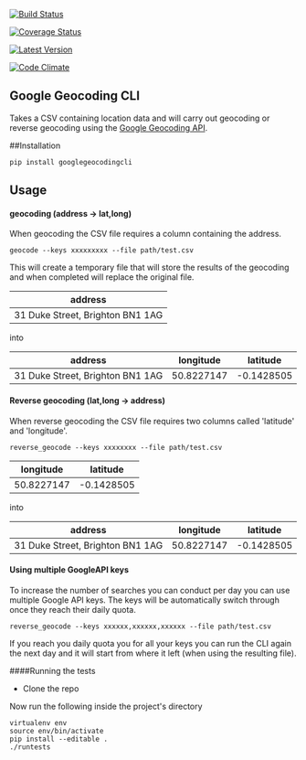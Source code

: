 [![Build Status](https://travis-ci.org/maximilianhurl/google-geocoding-cli.svg)](https://travis-ci.org/maximilianhurl/google-geocoding-cli)

[![Coverage Status](https://coveralls.io/repos/maximilianhurl/google-geocoding-cli/badge.svg?branch=master)](https://coveralls.io/r/maximilianhurl/google-geocoding-cli?branch=master)

[![Latest Version](https://pypip.in/version/googlegeocodingcli/badge.svg)](https://pypi.python.org/pypi/googlegeocodingcli/)

[![Code Climate](https://codeclimate.com/github/maximilianhurl/google-geocoding-cli/badges/gpa.svg)](https://codeclimate.com/github/maximilianhurl/google-geocoding-cli)


## Google Geocoding CLI

Takes a CSV containing location data and will carry out geocoding or reverse geocoding using the [Google Geocoding API](https://developers.google.com/maps/documentation/geocoding/).



##Installation

    pip install googlegeocodingcli


## Usage


#### geocoding (address -> lat,long)

When geocoding the CSV file requires a column containing the address.

    geocode --keys xxxxxxxxx --file path/test.csv
    
This will create a temporary file that will store the results of the geocoding and when completed will replace the original file.

| address                          |
|----------------------------------|
| 31 Duke Street, Brighton BN1 1AG |

into

| address                          | longitude  | latitude   |
|----------------------------------|------------|------------|
| 31 Duke Street, Brighton BN1 1AG | 50.8227147 | -0.1428505 |


#### Reverse geocoding (lat,long -> address)

When reverse geocoding the CSV file requires two columns called 'latitude' and 'longitude'.

    reverse_geocode --keys xxxxxxxx --file path/test.csv

| longitude  | latitude   |
|------------|------------|
| 50.8227147 | -0.1428505 |

into

| address                          | longitude  | latitude   |
|----------------------------------|------------|------------|
| 31 Duke Street, Brighton BN1 1AG | 50.8227147 | -0.1428505 |


#### Using multiple GoogleAPI keys

To increase the number of searches you can conduct per day you can use multiple Google API keys. The keys will be automatically switch through once they reach their daily quota.

    reverse_geocode --keys xxxxxx,xxxxxx,xxxxxx --file path/test.csv

If you reach you daily quota you for all your keys you can run the CLI again the next day and it will start from where it left (when using the resulting file).


####Running the tests
   
- Clone the repo

Now run the following inside the project's directory

	virtualenv env
    source env/bin/activate
    pip install --editable .
    ./runtests
